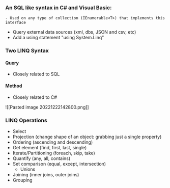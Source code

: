 
### An SQL like syntax in C# and Visual Basic: 
	- Used on any type of collection (IEnumerable<T>) that implements this interface
-  Query external data sources (xml, dbs, JSON and csv, etc)
- Add a using statement "using System.Linq"

### Two LINQ Syntax 

#### Query
-  Closely related to SQL

#### Method
- Closely related to C#

![[Pasted image 20221222142800.png]]

### LINQ Operations
- Select 
- Projection (change shape of an object: grabbing just a single property)
- Ordering (ascending and descending)
- Get element (find, first, last, single)
- Iterate/Partitioning (foreach, skip, take)
- Quantify (any, all, contains)
- Set comparison (equal, except, intersection)
	- Unions
- Joining (inner joins, outer joins)
- Grouping



